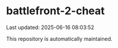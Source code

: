 # battlefront-2-cheat

Last updated: 2025-06-16 08:03:52

This repository is automatically maintained.
